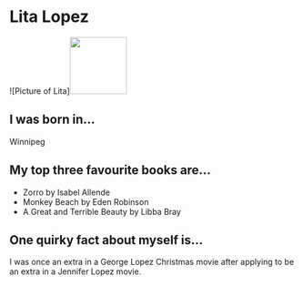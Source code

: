 # Lita Lopez
![Picture of Lita]<img src="https://scontent.fyvr2-1.fna.fbcdn.net/v/t1.0-9/10994159_10204682828607966_3397955789227013128_n.jpg?_nc_cat=100&_nc_ht=scontent.fyvr2-1.fna&oh=96316c41495127f5b9a0216e8a00f2bb&oe=5CCE8934" width="100"/>

## I was born in...
Winnipeg

## My top three favourite books are...
* Zorro by Isabel Allende
* Monkey Beach by Eden Robinson
* A Great and Terrible Beauty by Libba Bray

## One quirky fact about myself is...
I was once an extra in a George Lopez Christmas movie after applying to be an extra in a Jennifer Lopez movie. 
